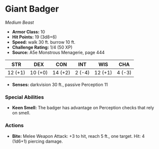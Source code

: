 # Giant Badger

*Medium* *Beast*

- **Armor Class:** 10
- **Hit Points:** 19 (3d8+6)
- **Speed:** walk 30 ft. burrow 10 ft.
- **Challenge Rating:** 1/4 (50 XP)
- **Source:** A5e Monstrous Menagerie, page 444

| STR | DEX | CON | INT | WIS | CHA |
| --- | --- | --- | --- | --- | --- |
| 12 (+1) | 10 (+0) | 14 (+2) | 2 (-4) | 12 (+1) | 4 (-3) |

- **Senses:** darkvision 30 ft., passive Perception 11

### Special Abilities

- **Keen Smell:** The badger has advantage on Perception checks that rely on smell.

### Actions

- **Bite:** Melee Weapon Attack: +3 to hit, reach 5 ft., one target. Hit: 4 (1d6+1) piercing damage.


